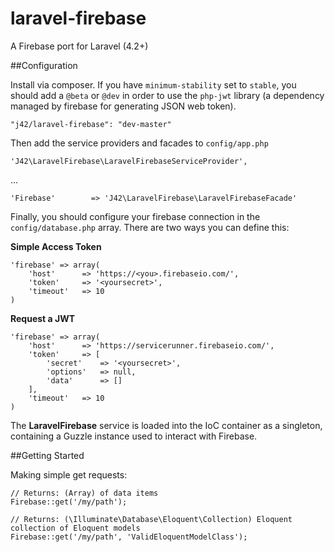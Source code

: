 laravel-firebase
================

A Firebase port for Laravel (4.2+)


##Configuration

Install via composer.  If you have `minimum-stability` set to `stable`, you should add a `@beta` or `@dev` in order to use the `php-jwt` library (a dependency managed by firebase for generating JSON web token).

	"j42/laravel-firebase": "dev-master"

Then add the service providers and facades to `config/app.php`

	'J42\LaravelFirebase\LaravelFirebaseServiceProvider',

...

	'Firebase'		  => 'J42\LaravelFirebase\LaravelFirebaseFacade'

Finally, you should configure your firebase connection in the `config/database.php` array.  There are two ways you can define this:

**Simple Access Token**

	'firebase' => array(
		'host'		=> 'https://<you>.firebaseio.com/',
		'token'		=> '<yoursecret>',
		'timeout'	=> 10
	)

**Request a JWT**

	'firebase' => array(
		'host'		=> 'https://servicerunner.firebaseio.com/',
		'token'		=> [
			'secret'	=> '<yoursecret>',
			'options'	=> null,
			'data'		=> []
		],
		'timeout'	=> 10
	)


The **LaravelFirebase** service is loaded into the IoC container as a singleton, containing a Guzzle instance used to interact with Firebase.



##Getting Started

Making simple get requests:

	// Returns: (Array) of data items
	Firebase::get('/my/path');

	// Returns: (\Illuminate\Database\Eloquent\Collection) Eloquent collection of Eloquent models
	Firebase::get('/my/path', 'ValidEloquentModelClass');